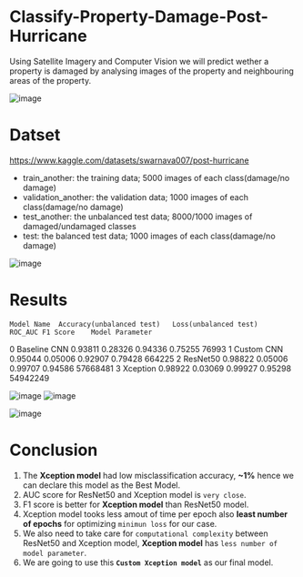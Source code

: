# Classify-Property-Damage-Post-Hurricane
Using Satellite Imagery and Computer Vision we will predict wether a property is damaged by analysing images of the property and neighbouring areas of the property.

![image](https://github.com/user-attachments/assets/4df213d1-8499-47f3-90c2-e28c69b9acfe)


# Datset 
https://www.kaggle.com/datasets/swarnava007/post-hurricane

- train_another: the training data; 5000 images of each class(damage/no damage)
- validation_another: the validation data; 1000 images of each class(damage/no damage)
- test_another: the unbalanced test data; 8000/1000 images of damaged/undamaged classes
- test: the balanced test data; 1000 images of each class(damage/no damage)

![image](https://github.com/user-attachments/assets/45c03136-1b52-461e-8261-0545bbf4b095)


# Results 

	Model Name	Accuracy(unbalanced test)	Loss(unbalanced test)	ROC_AUC	F1 Score	Model Parameter
0	Baseline CNN	0.93811	0.28326	0.94336	0.75255	76993
1	Custom CNN	0.95044	0.05006	0.92907	0.79428	664225
2	ResNet50	0.98822	0.05006	0.99707	0.94586	57668481
3	Xception	0.98922	0.03069	0.99927	0.95298	54942249

![image](https://github.com/user-attachments/assets/136267c7-ff7d-4cab-af81-c1123ae38eff)    ![image](https://github.com/user-attachments/assets/692f93aa-7b46-4912-b0b4-06de5c262383)

![image](https://github.com/user-attachments/assets/3244e7a9-3c78-4451-b1d9-ed99492c3332)

# Conclusion
1. The **Xception model** had low misclassification accuracy, **~1%** hence we can declare this model as the Best Model.
2. AUC score for ResNet50 and Xception model is `very close`.
3. F1 score is better for **Xception model** than ResNet50 model.
4. Xception model tooks less amout of time per epoch also **least number of epochs** for optimizing `minimun loss` for our case.
5. We also need to take care for `computational complexity` between ResNet50 and Xception model, **Xception model** has `less number of model parameter`.
6. We are going to use this **`Custom Xception model`** as our final model.
